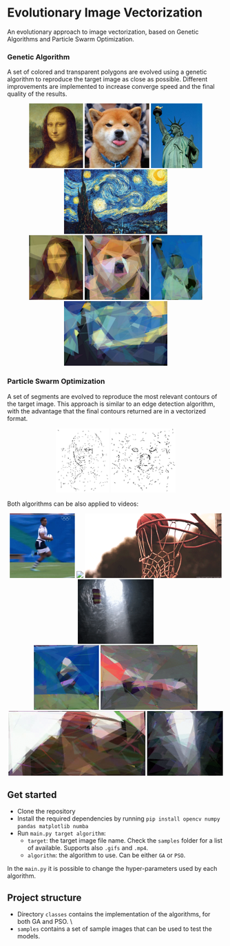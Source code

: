 # Evolutionary Image Vectorization

An evolutionary approach to image vectorization, based on Genetic Algorithms and Particle Swarm Optimization.

### Genetic Algorithm
A set of colored and transparent polygons are evolved using a genetic algorithm to reproduce the target image as close as possible. Different improvements are implemented to increase converge speed and the final quality of the results.

<div align="center">
    <img src="samples/mona_lisa.jpg" height="150"/>
    <img src="samples/dog.jpg" height="150"/>
    <img src="samples/liberty_statue.jpg" height="150"/>
    <img src="samples/starry_night.jpg" height="150"/>
</div>
<div align="center">
    <img src="results/images/GA_mona_lisa.jpg" height="150"/>
    <img src="results/images/GA_dog.jpg" height="150"/>
    <img src="results/images/GA_liberty_statue.jpg" height="150"/>
    <img src="results/images/GA_starry_night.jpg" height="150"/>
</div>

### Particle Swarm Optimization
A set of segments are evolved to reproduce the most relevant contours of the target image. This approach is similar to an edge detection algorithm, with the advantage that the final contours returned are in a vectorized format. 

 
<div align="center">
    <img src="results/images/PSO_mona_lisa.jpg" height="150"/>
    <img src="results/images/PSO_dog.jpg" height="150"/>
</div>

Both algorithms can be also applied to videos:
<div align="center">
    <img src="samples/run.gif" height="150"/>
    <img src="samples/cars.gif" height="150"/>
    <img src="samples/basket.gif" height="150"/>
    <img src="samples/parachute.gif" height="150"/>
</div>

<div align="center">
    <img src="results/images/GA_run.gif" height="150"/>
    <img src="results/images/GA_cars.gif" height="150"/>
    <img src="results/images/GA_basket.gif" height="150"/>
    <img src="results/images/GA_parachute.gif" height="150"/>
</div>

## Get started
- Clone the repository
- Install the required dependencies by running `pip install opencv numpy pandas matplotlib numba`
- Run `main.py target algorithm`:
    - `target`: the target image file name. Check the `samples` folder for a list of available. Supports also `.gifs` and `.mp4`.
    - `algorithm`: the algorithm to use. Can be either `GA` or `PSO`.

In the `main.py` it is possible to change the hyper-parameters used by each algorithm.

## Project structure
- Directory `classes` contains the implementation of the algorithms, for both GA and PSO. \
- `samples` contains a set of sample images that can be used to test the models.
